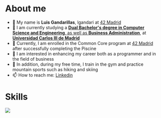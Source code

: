 # About me

- 👋 My name is **Luis Gandarillas**, lgandari at [42 Madrid](https://www.42madrid.com)
- 🔭 I am currently studying a [**Dual Bachelor's degree in Computer Science and Engineering**, as well as **Business Administration**](https://www.uc3m.es/doble-grado/informatica-ade), at [**Universidad Carlos III de Madrid**](https://www.uc3m.es/inicio)
- 🌱 Currently, I am enrolled in the Common Core program at [42 Madrid](https://www.42madrid.com) after successfully completing the Piscine
- 🚀 I am interested in enhancing my career both as a programmer and in the field of business
- 💬 In addition, during my free time, I train in the gym and practice mountain sports such as hiking and skiing
- 📫 How to reach me: [Linkedin](https://www.linkedin.com/in/luis-gandarillas)

# Skills
<p align="left">
  <a href="https://skillicons.dev">
    <img src="https://skillicons.dev/icons?i=c,python,git,github,bash,linux,vim" />
  </a>
</p>
